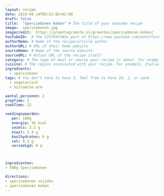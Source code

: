 ```yaml
---
layout: recipe
date: 2019-09-14T09:51:02+02:00
draft: false
title:  "Sperziebonen Koken" # The title of your awesome recipe
image:  sperziebonen.jpg
imagecredit:  https://groentegroente.nl/groentes/sperziebonen-koken/
YouTubeID:  # The F2SYDXV1W1w part of https://www.youtube.com/watch?v=F2SYDXV1W1w
authorName: # Name of the recipe/article author
authorURL: # URL of their home website
sourceName: # Name of the source website
sourceURL: # Actual URL of the recipe itself
category: # The type of meal or course your recipe is about. For example: "dinner", "entree", or "dessert".
cuisine: # The region associated with your recipe. For example, Italiaans, Mediterraans", or Eigen.
ingredients:
  - sperzieboon
tags: # You don't have to have 3, feel free to have 10, 1, or none
  - vegetarisch
  - histamine-arm

aantal_personen: 2
prepTime: 2
cookTime: 12

voedingswaarden:
   per: 100g
   energie: 36 kcal
   vezels: 3.5 g
   eiwit: 2.4 g
   koolhydraten: 6 g
   vet: 0.3 g
   verzadigd: 0 g



ingredienten:
- 500g Sperziebonen

directions:
- sperziebonen snijden
- sperziebonen koken
---
```

